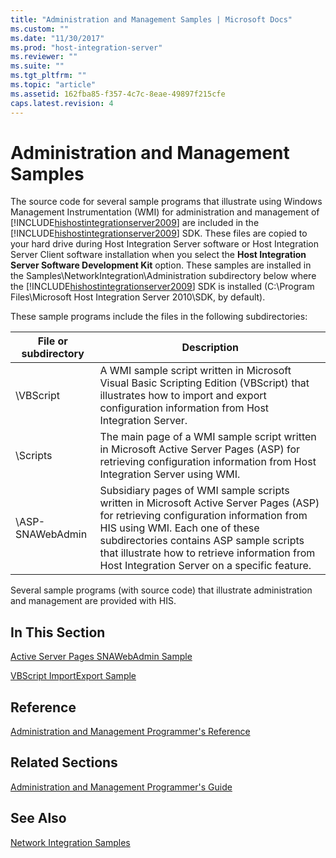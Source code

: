 ```yaml
---
title: "Administration and Management Samples | Microsoft Docs"
ms.custom: ""
ms.date: "11/30/2017"
ms.prod: "host-integration-server"
ms.reviewer: ""
ms.suite: ""
ms.tgt_pltfrm: ""
ms.topic: "article"
ms.assetid: 162fba85-f357-4c7c-8eae-49897f215cfe
caps.latest.revision: 4
---
```

# Administration and Management Samples
The source code for several sample programs that illustrate using Windows Management Instrumentation (WMI) for administration and management of [!INCLUDE[hishostintegrationserver2009](../includes/hishostintegrationserver2009-md.md)] are included in the [!INCLUDE[hishostintegrationserver2009](../includes/hishostintegrationserver2009-md.md)] SDK. These files are copied to your hard drive during Host Integration Server software or Host Integration Server Client software installation when you select the **Host Integration Server Software Development Kit** option. These samples are installed in the Samples\NetworkIntegration\Administration subdirectory below where the [!INCLUDE[hishostintegrationserver2009](../includes/hishostintegrationserver2009-md.md)] SDK is installed (C:\Program Files\Microsoft Host Integration Server 2010\SDK, by default).  
  
 These sample programs include the files in the following subdirectories:  
  
|File or subdirectory|Description|  
|--------------------------|-----------------|  
|\VBScript|A WMI sample script written in Microsoft Visual Basic Scripting Edition (VBScript) that illustrates how to import and export configuration information from Host Integration Server.|  
|\Scripts|The main page of a WMI sample script written in Microsoft Active Server Pages (ASP) for retrieving configuration information from Host Integration Server using WMI.|  
|\ASP-SNAWebAdmin|Subsidiary pages of WMI sample scripts written in Microsoft Active Server Pages (ASP) for retrieving configuration information from HIS using WMI. Each one of these subdirectories contains ASP sample scripts that illustrate how to retrieve information from Host Integration Server on a specific feature.|  
  
 Several sample programs (with source code) that illustrate administration and management are provided with HIS.  
  
## In This Section  
 [Active Server Pages SNAWebAdmin Sample](../core/active-server-pages-snawebadmin-sample.md)  
  
 [VBScript ImportExport Sample](../core/vbscript-importexport-sample.md)  
  
## Reference  
 [Administration and Management Programmer's Reference](../core/administration-and-management-programmer-s-reference1.md)  
  
## Related Sections  
 [Administration and Management Programmer's Guide](../core/administration-and-management-programmer-s-guide1.md)  
  
## See Also  
 [Network Integration Samples](../core/network-integration-samples.md)